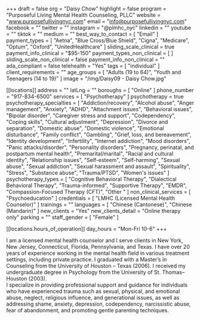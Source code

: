 +++
draft = false
org = "Daisy Chow"
highlight = false
program = "Purposeful Living Mental Health Counseling, PLLC"
website = "www.purposefullivingnyc.com"
email = "info@purposefullivingnyc.com"
facebook = ""
twitter = ""
instagram = "@plmhc_nyc"
linkedin = ""
youtube = ""
tiktok = ""
medium = ""
best_way_to_contact = [ "Email" ]
payment_types = [
  "Aetna",
  "Blue Cross/Blue Shield",
  "Cigna",
  "Medicare",
  "Optum",
  "Oxford",
  "UnitedHealthcare"
]
sliding_scale_clinical = true
payment_info_clinical = "$95-150"
payment_types_non_clinical = [ ]
sliding_scale_non_clinical = false
payment_info_non_clinical = ""
ada_compliant = false
telehealth = "Yes"
tags = [ "individual" ]
client_requirements = ""
age_groups = [ "Adults (19 to 64)", "Youth and Teenagers (14 to 19)" ]
image = "/img/Daisy09 - Daisy Chow.jpg"

[[locations]]
address = ""
latLng = ""
boroughs = [ "Online" ]
phone_number = "917-834-6500"
services = [ "Psychotherapy" ]
psychotherapy = true
psychotherapy_specialties = [
  "Addiction/recovery",
  "Alcohol abuse",
  "Anger management",
  "Anxiety",
  "ADHD",
  "Attachment issues",
  "Behavioral issues",
  "Bipolar disorder",
  "Caregiver stress and support",
  "Codependency",
  "Coping skills",
  "Cultural adjustment",
  "Depression",
  "Divorce and separation",
  "Domestic abuse",
  "Domestic violence",
  "Emotional disturbance",
  "Family conflict",
  "Gambling",
  "Grief, loss, and bereavement",
  "Identity development",
  "Infertility",
  "Internet addiction",
  "Mood disorders",
  "Panic attacks/disorder",
  "Personality disorders",
  "Pregnancy, perinatal, and postpartum mental health",
  "Premarital/marital",
  "Racial and cultural identity",
  "Relationship issues",
  "Self-esteem",
  "Self-harming",
  "Sexual abuse",
  "Sexual addiction",
  "Sexual harassment and assault",
  "Spirituality",
  "Stress",
  "Substance abuse",
  "Trauma/PTSD",
  "Women's issues"
]
psychotherapy_types = [
  "Cognitive Behavioral Therapy",
  "Dialectical Behavioral Therapy",
  "Trauma-informed",
  "Supportive Therapy",
  "EMDR",
  "Compassion-Focused Therapy (CFT)",
  "Other "
]
non_clinical_services = [ "Psychoeducation" ]
credentials = [ "LMHC (Licensed Mental Health Counselor)" ]
trainings = ""
languages = [ "Chinese (Cantonese)", "Chinese (Mandarin)" ]
new_clients = "Yes"
new_clients_detail = "Online therapy only"
parking = ""
staff_gender = [ "Female" ]

  [[locations.hours_of_operation]]
  day_hours = "Mon-Fri 10-6"
+++

I am a licensed mental health counselor and I serve clients in New York, New Jersey, Connecticut, Florida, Pennsylvania, and Texas. I have over 20 years of experience working in the mental health field in various treatment settings, including private practice. I graduated with a Master’s in Counseling from the University of Houston – Texas (2006). I received my undergraduate degree in Psychology from the University of St. Thomas–Houston (2003). <br>
I specialize in providing professional support and guidance for individuals who have experienced trauma such as sexual, physical, and emotional abuse, neglect, religious influence, and generational issues, as well as addressing shame, anxiety, depression, codependency, narcissistic abuse, fear of abandonment, and promoting gentle parenting techniques. <br>
